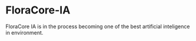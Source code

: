 # FloraCore-IA
FloraCore IA is in the process becoming one of the best artificial inteligence in environment.
